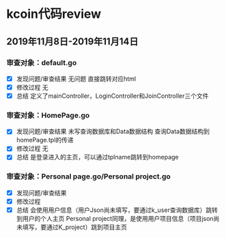 # kcoin代码review

## 2019年11月8日-2019年11月14日

### 审查对象：default.go
- [x] 发现问题/审查结果
    无问题
    直接跳转对应html
- [x] 修改过程
    无
- [x] 总结
    定义了mainController，LoginController和JoinController三个文件

### 审查对象：HomePage.go
- [x] 发现问题/审查结果
    未写查询数据库和Data数据结构
    查询Data数据结构到homePage.tpl的传递
- [x] 修改过程
    无
- [x] 总结
    是登录进入的主页，可以通过tplname跳转到homepage

### 审查对象：Personal page.go/Personal project.go
- [x] 发现问题/审查结果
- [x] 修改过程
- [x] 总结
    会使用用户信息（用户Json尚未填写，要通过k_user查询数据库）跳转到用户的个人主页
    Personal project同理，是使用用户项目信息（项目json尚未填写，要通过K_project）跳到项目主页
